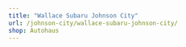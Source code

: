 ```yaml
---
title: "Wallace Subaru Johnson City"
url: /johnson-city/wallace-subaru-johnson-city/
shop: Autohaus
---
```

